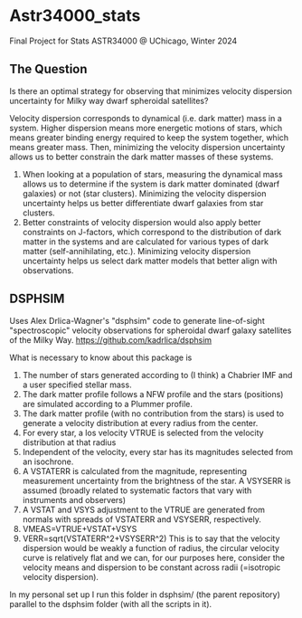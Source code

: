 # Astr34000_stats
Final Project for Stats ASTR34000 @ UChicago, Winter 2024


## The Question

Is there an optimal strategy for observing that minimizes velocity dispersion uncertainty for Milky way dwarf spheroidal satellites? 

Velocity dispersion corresponds to dynamical (i.e. dark matter) mass in a system. Higher dispersion means more energetic motions of stars, which means greater binding energy required to keep the system together, which means greater mass. Then, minimizing the velocity dispersion uncertainty allows us to better constrain the dark matter masses of these systems. 

1. When looking at a population of stars, measuring the dynamical mass allows us to determine if the system is dark matter dominated (dwarf galaxies) or not (star clusters). Minimizing the velocity dispersion uncertainty helps us better differentiate dwarf galaxies from star clusters.
2. Better constraints of velocity dispersion would also apply better constraints on J-factors, which correspond to the distribution of dark matter in the systems and are calculated for various types of dark matter (self-annihilating, etc.). Minimizing velocity dispersion uncertainty helps us select dark matter models that better align with observations.


## DSPHSIM

Uses Alex Drlica-Wagner's "dsphsim" code to generate line-of-sight "spectroscopic" velocity observations for spheroidal dwarf galaxy satellites of the Milky Way. 
https://github.com/kadrlica/dsphsim

What is necessary to know about this package is
1. The number of stars generated according to (I think) a Chabrier IMF and a user specified stellar mass.
2. The dark matter profile follows a NFW profile and the stars (positions) are simulated according to a Plummer profile.
3. The dark matter profile (with no contribution from the stars) is used to generate a velocity distribution at every radius from the center.
4. For every star, a los velocity VTRUE is selected from the velocity distribution at that radius
5. Independent of the velocity, every star has its magnitudes selected from an isochrone.
6. A VSTATERR is calculated from the magnitude, representing measurement uncertainty from the brightness of the star. A VSYSERR is assumed (broadly related to systematic factors that vary with instruments and observers)
7. A VSTAT and VSYS adjustment to the VTRUE are generated from normals with spreads of VSTATERR and VSYSERR, respectively.
8. VMEAS=VTRUE+VSTAT+VSYS
9. VERR=sqrt(VSTATERR^2+VSYSERR^2)
This is to say that the velocity dispersion would be weakly a function of radius, the circular velocity curve is relatively flat and we can, for our purposes here, consider the velocity means and dispersion to be constant across radii (=isotropic velocity dispersion).

In my personal set up I run this folder in dsphsim/ (the parent repository) parallel to the dsphsim folder (with all the scripts in it).

